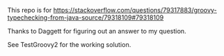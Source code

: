 This repo is for
https://stackoverflow.com/questions/79317883/groovy-typechecking-from-java-source/79318109#79318109

Thanks to Daggett for figuring out an answer to my question.

See TestGroovy2 for the working solution.